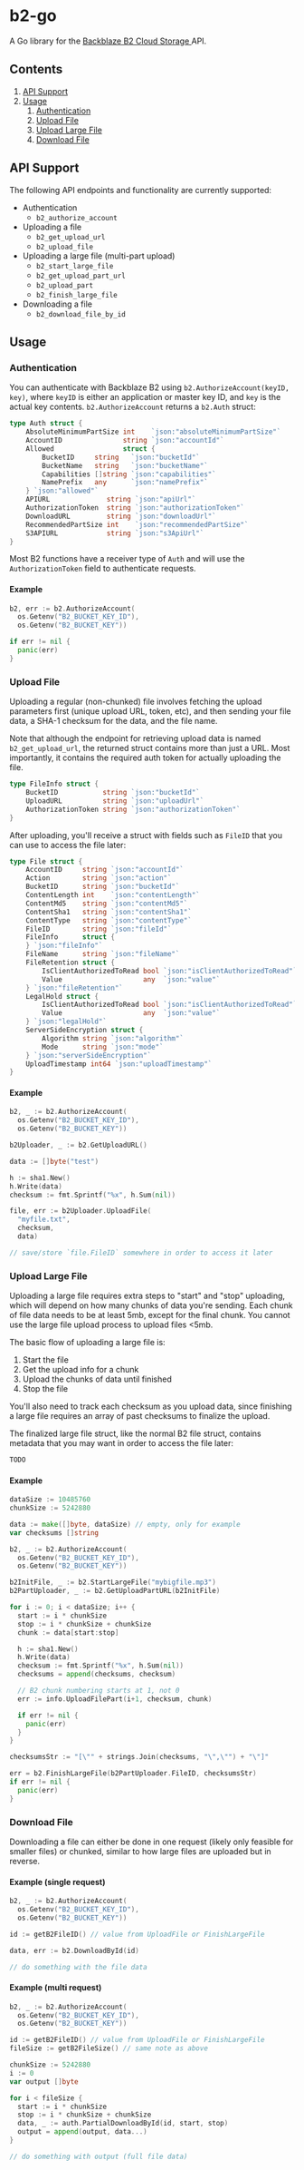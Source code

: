 # b2-go
A Go library for the [Backblaze B2 Cloud Storage
](https://www.backblaze.com/b2/cloud-storage.html) API.

## Contents

1. [API Support](#api-support)
2. [Usage](#usage)
   1. [Authentication](#authentication)
   2. [Upload File](#upload-file)
   3. [Upload Large File](#upload-large-file)
   4. [Download File](#download-file)

## API Support

The following API endpoints and functionality are currently supported:

- Authentication
  - `b2_authorize_account`
- Uploading a file
  - `b2_get_upload_url`
  - `b2_upload_file`
- Uploading a large file (multi-part upload)
  - `b2_start_large_file`
  - `b2_get_upload_part_url`
  - `b2_upload_part`
  - `b2_finish_large_file`
- Downloading a file
  - `b2_download_file_by_id`

## Usage

### Authentication

You can authenticate with Backblaze B2 using `b2.AuthorizeAccount(keyID, key)`,
where `keyID` is either an application or master key ID, and `key` is the
actual key contents. `b2.AuthorizeAccount` returns a `b2.Auth` struct:

```go
type Auth struct {
	AbsoluteMinimumPartSize int    `json:"absoluteMinimumPartSize"`
	AccountID               string `json:"accountId"`
	Allowed                 struct {
		BucketID     string   `json:"bucketId"`
		BucketName   string   `json:"bucketName"`
		Capabilities []string `json:"capabilities"`
		NamePrefix   any      `json:"namePrefix"`
	} `json:"allowed"`
	APIURL              string `json:"apiUrl"`
	AuthorizationToken  string `json:"authorizationToken"`
	DownloadURL         string `json:"downloadUrl"`
	RecommendedPartSize int    `json:"recommendedPartSize"`
	S3APIURL            string `json:"s3ApiUrl"`
}
```

Most B2 functions have a receiver type of `Auth` and will use the
`AuthorizationToken` field to authenticate requests. 

#### Example

```go
b2, err := b2.AuthorizeAccount(
  os.Getenv("B2_BUCKET_KEY_ID"),
  os.Getenv("B2_BUCKET_KEY"))

if err != nil {
  panic(err)
}
```

### Upload File

Uploading a regular (non-chunked) file involves fetching the upload
parameters first (unique upload URL, token, etc), and then sending
your file data, a SHA-1 checksum for the data, and the file name.

Note that although the endpoint for retrieving upload data is named
`b2_get_upload_url`, the returned struct contains more than just a
URL. Most importantly, it contains the required auth token for actually
uploading the file.

```go
type FileInfo struct {
	BucketID           string `json:"bucketId"`
	UploadURL          string `json:"uploadUrl"`
	AuthorizationToken string `json:"authorizationToken"`
}
```

After uploading, you'll receive a struct with fields such as `FileID` that
you can use to access the file later:

```go
type File struct {
	AccountID     string `json:"accountId"`
	Action        string `json:"action"`
	BucketID      string `json:"bucketId"`
	ContentLength int    `json:"contentLength"`
	ContentMd5    string `json:"contentMd5"`
	ContentSha1   string `json:"contentSha1"`
	ContentType   string `json:"contentType"`
	FileID        string `json:"fileId"`
	FileInfo      struct {
	} `json:"fileInfo"`
	FileName      string `json:"fileName"`
	FileRetention struct {
		IsClientAuthorizedToRead bool `json:"isClientAuthorizedToRead"`
		Value                    any  `json:"value"`
	} `json:"fileRetention"`
	LegalHold struct {
		IsClientAuthorizedToRead bool `json:"isClientAuthorizedToRead"`
		Value                    any  `json:"value"`
	} `json:"legalHold"`
	ServerSideEncryption struct {
		Algorithm string `json:"algorithm"`
		Mode      string `json:"mode"`
	} `json:"serverSideEncryption"`
	UploadTimestamp int64 `json:"uploadTimestamp"`
}
```

#### Example

```go
b2, _ := b2.AuthorizeAccount(
  os.Getenv("B2_BUCKET_KEY_ID"),
  os.Getenv("B2_BUCKET_KEY"))

b2Uploader, _ := b2.GetUploadURL()

data := []byte("test")

h := sha1.New()
h.Write(data)
checksum := fmt.Sprintf("%x", h.Sum(nil))

file, err := b2Uploader.UploadFile(
  "myfile.txt",
  checksum,
  data)

// save/store `file.FileID` somewhere in order to access it later
```

### Upload Large File

Uploading a large file requires extra steps to "start" and "stop" uploading,
which will depend on how many chunks of data you're sending. Each chunk of
file data needs to be at least 5mb, except for the final chunk. You cannot use
the large file upload process to upload files <5mb.

The basic flow of uploading a large file is:

1. Start the file
2. Get the upload info for a chunk
3. Upload the chunks of data until finished
4. Stop the file

You'll also need to track each checksum as you upload data, since finishing a
large file requires an array of past checksums to finalize the upload.

The finalized large file struct, like the normal B2 file struct, contains metadata
that you may want in order to access the file later:

```go
TODO
```

#### Example

```go
dataSize := 10485760
chunkSize := 5242880

data := make([]byte, dataSize) // empty, only for example
var checksums []string

b2, _ := b2.AuthorizeAccount(
  os.Getenv("B2_BUCKET_KEY_ID"),
  os.Getenv("B2_BUCKET_KEY"))

b2InitFile, _ := b2.StartLargeFile("mybigfile.mp3")
b2PartUploader, _ := b2.GetUploadPartURL(b2InitFile)

for i := 0; i < dataSize; i++ {
  start := i * chunkSize
  stop := i * chunkSize + chunkSize
  chunk := data[start:stop]

  h := sha1.New()
  h.Write(data)
  checksum := fmt.Sprintf("%x", h.Sum(nil))
  checksums = append(checksums, checksum)

  // B2 chunk numbering starts at 1, not 0
  err := info.UploadFilePart(i+1, checksum, chunk)

  if err != nil {
    panic(err)
  }
}

checksumsStr := "[\"" + strings.Join(checksums, "\",\"") + "\"]"

err = b2.FinishLargeFile(b2PartUploader.FileID, checksumsStr)
if err != nil {
  panic(err)
}
```

### Download File

Downloading a file can either be done in one request (likely only
feasible for smaller files) or chunked, similar to how large files
are uploaded but in reverse.

#### Example (single request)

```go
b2, _ := b2.AuthorizeAccount(
  os.Getenv("B2_BUCKET_KEY_ID"),
  os.Getenv("B2_BUCKET_KEY"))

id := getB2FileID() // value from UploadFile or FinishLargeFile

data, err := b2.DownloadById(id)

// do something with the file data
```

#### Example (multi request)

```go
b2, _ := b2.AuthorizeAccount(
  os.Getenv("B2_BUCKET_KEY_ID"),
  os.Getenv("B2_BUCKET_KEY"))

id := getB2FileID() // value from UploadFile or FinishLargeFile
fileSize := getB2FileSize() // same note as above

chunkSize := 5242880
i := 0
var output []byte

for i < fileSize {
  start := i * chunkSize
  stop := i * chunkSize + chunkSize
  data, _ := auth.PartialDownloadById(id, start, stop)
  output = append(output, data...)
}

// do something with output (full file data)
```
